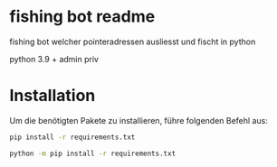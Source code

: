 #  fishing bot readme

fishing bot welcher pointeradressen ausliesst und fischt in python

python 3.9 +
admin priv

# Installation

Um die benötigten Pakete zu installieren, führe folgenden Befehl aus:

```sh
pip install -r requirements.txt

python -m pip install -r requirements.txt

